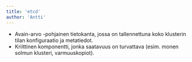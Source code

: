 ```yaml
---
title: 'etcd'
author: 'Antti'
---
```


- Avain-arvo -pohjainen tietokanta, jossa on tallennettuna koko klusterin tilan konfiguraatio ja metatiedot.  
- Kriittinen komponentti, jonka saatavuus on turvattava (esim. monen solmun klusteri, varmuuskopiot).